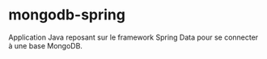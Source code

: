 # mongodb-spring
Application Java reposant sur le framework Spring Data pour se connecter à une base MongoDB.

